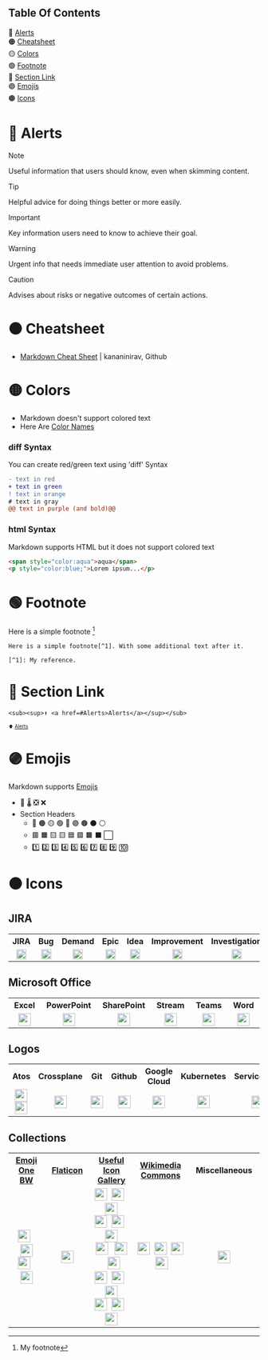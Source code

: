 ## Table Of Contents
🔴 <a href="#-alerts">Alerts</a>
<br>
🟠 <a href="#-cheatsheet">Cheatsheet</a>
<br>
🟡 <a href="#-colors">Colors</a>
<br>
🟢 <a href="#-footnote">Footnote</a>
<br>
🔵 <a href="#-section-link">Section Link</a>
<br>
🟣 <a href="#-emojis">Emojis</a>
<br>
🟤 <a href="#-icons">Icons</a>


# 🔴 Alerts
> [!NOTE]
> Useful information that users should know, even when skimming content.

> [!TIP]
> Helpful advice for doing things better or more easily.

> [!IMPORTANT]
> Key information users need to know to achieve their goal.

> [!WARNING]
> Urgent info that needs immediate user attention to avoid problems.

> [!CAUTION]
> Advises about risks or negative outcomes of certain actions.


# 🟠 Cheatsheet
- [Markdown Cheat Sheet](https://github.com/kananinirav/cheat-sheets/blob/master/markdown/markdown-cheat-sheet.md) | kananinirav, Github


# 🟡 Colors
- Markdown doesn't support colored text
- Here Are [Color Names](https://htmlcolorcodes.com/color-names/)

### diff Syntax
You can create red/green text using 'diff' Syntax

```diff
- text in red
+ text in green
! text in orange
# text in gray
@@ text in purple (and bold)@@
```

### html Syntax
Markdown supports HTML but it does not support colored text
 
```html
<span style="color:aqua">aqua</span>
<p style="color:blue;">Lorem ipsum...</p>
```

# 🟢 Footnote
Here is a simple footnote [^1]


```
Here is a simple footnote[^1]. With some additional text after it.

[^1]: My reference.
```


# 🔵 Section Link
```
<sub><sup>⬆ <a href=#Alerts>Alerts</a></sup></sub>
```
<sub><sup>⬆ <a href=#Alerts>Alerts</a></sup></sub>

# 🟣 Emojis
Markdown supports [Emojis](https://www.webfx.com/tools/emoji-cheat-sheet/)
- 🍕 🌡 ❎ ❌
- Section Headers
  - 🔴 🟠 🟡 🟢 🔵 🟣 🟤 ⚫ ⚪
  - 🟥 🟧 🟨 🟨 🟦 🟪 🟫 ⬛ ⬜
  - 1️⃣ 2️⃣ 3️⃣ 4️⃣ 5️⃣ 6️⃣ 7️⃣ 8️⃣ 9️⃣ 🔟

# 🟤 Icons

## JIRA
<table>
  <tr>
    <th align=center>JIRA</th>
    <th align=center>Bug</th>
    <th align=center>Demand</th>
    <th align=center>Epic</th>
    <th align=center>Idea</th>
    <th align=center>Improvement</th>
    <th align=center>Investigation</th>
    <th align=center>Story</th>
    <th align=center>Task</th>
    <th align=center>Test</th>
  </tr>
  <tr>
    <td align=center><img src=https://cdn.worldvectorlogo.com/logos/jira-3.svg width=20 height=20></td>
    <td align=center><img src=https://msdevopsjira.fsc.atos-services.net/secure/viewavatar?size=xsmall&avatarId=12903&avatarType=issuetype width=20 height=20></td>
    <td align=center><img src=https://msdevopsjira.fsc.atos-services.net/secure/viewavatar?size=xsmall&avatarId=12911&avatarType=issuetype width=20 height=20></td>
    <td align=center><img src=https://msdevopsjira.fsc.atos-services.net/secure/viewavatar?size=xsmall&avatarId=12907&avatarType=issuetype width=20 height=20></td>
    <td align=center><img src=https://jira.fsc.atos-services.net/secure/viewavatar?size=xsmall&avatarId=10500&avatarType=issuetype width=20 height=20></td>
    <td align=center><img src=https://jira.fsc.atos-services.net/secure/viewavatar?size=xsmall&avatarId=10510&avatarType=issuetype width=20 height=20></td>
    <td align=center><img src=https://jira.fsc.atos-services.net/secure/viewavatar?size=xsmall&avatarId=11101&avatarType=issuetype width=20 height=20></td>
    <td align=center><img src=https://msdevopsjira.fsc.atos-services.net/secure/viewavatar?size=xsmall&avatarId=12915&avatarType=issuetype width=20 height=20></td>
    <td align=center><img src=https://jira.fsc.atos-services.net/secure/viewavatar?size=xsmall&avatarId=10518&avatarType=issuetype width=20 height=20></td>
    <td align=center><img src=https://jira.fsc.atos-services.net/secure/viewavatar?size=xsmall&avatarId=11100&avatarType=issuetype width=20 height=20></td>
   </tr>
</table>

## Microsoft Office

<table>
  <tr>
    <th align=center width=10%>Excel</th>
    <th align=center width=10%>PowerPoint</th>
    <th align=center width=10%>SharePoint</th>
    <th align=center width=10%>Stream</th>
    <th align=center width=10%>Teams</th>
    <th align=center width=10%>Word</th>
  </tr>
  <tr>
    <td align=center><img src=https://upload.wikimedia.org/wikipedia/commons/thumb/3/34/Microsoft_Office_Excel_%282019%E2%80%93present%29.svg/512px-Microsoft_Office_Excel_%282019%E2%80%93present%29.svg.png?20190925171014 width=25 height=25></td>
    <td align=center><img src=https://upload.wikimedia.org/wikipedia/commons/thumb/0/0d/Microsoft_Office_PowerPoint_%282019%E2%80%93present%29.svg/640px-Microsoft_Office_PowerPoint_%282019%E2%80%93present%29.svg.png width=25 height=25></td>
    <td align=center><img src=https://upload.wikimedia.org/wikipedia/commons/e/e1/Microsoft_Office_SharePoint_%282019%E2%80%93present%29.svg width=25 height=25></td>
    <td align=center><img src=https://upload.wikimedia.org/wikipedia/commons/thumb/8/8f/Microsoft_Stream.svg/2048px-Microsoft_Stream.svg.png width=25 height=25></td>
    <td align=center><img src=https://upload.wikimedia.org/wikipedia/commons/c/c9/Microsoft_Office_Teams_%282018%E2%80%93present%29.svg width=25 height=25></td>
    <td align=center><img src=https://upload.wikimedia.org/wikipedia/commons/f/fd/Microsoft_Office_Word_%282019%E2%80%93present%29.svg width=25 height=25></td>
   </tr>
</table>


## Logos
<table>
  <tr>
    <th align=center width=10%>Atos</th>
    <th align=center width=10%>Crossplane</th>
    <th align=center width=10%>Git</th>
    <th align=center width=10%>Github</th>
    <th align=center width=10%>Google Cloud</th>
    <th align=center width=10%>Kubernetes</th>
    <th align=center width=10%>ServiceNow</th>
    <th align=center width=10%>Upbound</th>
    <th align=center width=10%>YouTube</th>
  </tr>
  <tr>
    <td align=center><img src=https://encrypted-tbn0.gstatic.com/images?q=tbn:ANd9GcQtGBRaVxGAO8sSE_WW-gVjGqpkTy_q_i3Uqg&s width=25 height=25> <img src=https://media.trustradius.com/product-logos/1e/Up/8VOBI9HM4B3C.JPEG width=25 height=25> </td>
    <td align=center><img src=https://blog.crossplane.io/content/images/2023/09/crossplane-icon-color.png width="25" height="25"></td>
    <td align=center><img src="https://git-scm.com/images/logos/logomark-orange@2x.png" width="25" height="25"></td>
    <td align=center><img src=https://upload.wikimedia.org/wikipedia/commons/a/ae/Github-desktop-logo-symbol.svg width="25" height="25"></td>
    <td align=center><img src=https://play-lh.googleusercontent.com/RyoQTmHnxsxPYabsETmWVXHtLorVh_yOO48hsdv2VmI-Uki4qt5c5vV1cicJODV56A4 width="25" height="25"></td>
    <td align=center><img src="https://upload.wikimedia.org/wikipedia/commons/3/39/Kubernetes_logo_without_workmark.svg" width="25" height="25"></td>
    <td align=center><img src=https://support.servicenow.com/favicon.ico width="25" height="25"></td>
    <td align=center><img src=https://pbs.twimg.com/profile_images/1669101870999281665/WcdXepDl_400x400.jpg width="25" height="25"></td>
    <td align=center><img src=https://upload.wikimedia.org/wikipedia/commons/0/09/YouTube_full-color_icon_%282017%29.svg width="25" height="25"></td>
   </tr>
</table>


## Collections
<table>
  <tr>
    <th align=center width=10%><a href="https://commons.wikimedia.org/wiki/Category:Emoji_One_BW">Emoji One BW</a></th>
    <th align=center width=10%><a href="https://www.flaticon.com/">Flaticon</a></th>
    <th align=center width=10%><a href="https://commons.wikimedia.org/wiki/User:Rocket000/Useful_icon_gallery">Useful Icon Gallery</a></th>
    <th align=center width=10%><a href="https://commons.wikimedia.org/wiki/Main_Page">Wikimedia Commons</a></th>
    <th align=center width=10%>Miscellaneous</th>
  </tr>
  <tr>
    <td align=center>
      <img src=https://upload.wikimedia.org/wikipedia/commons/thumb/4/4c/Eo_circle_blue_white_number-1.svg/120px-Eo_circle_blue_white_number-1.svg.png width=25 height=25>
      &nbsp<img src=https://upload.wikimedia.org/wikipedia/commons/thumb/a/a9/Eo_circle_blue_white_number-2.svg/120px-Eo_circle_blue_white_number-2.svg.png width=25 height=25>
      <br>
      <img src=https://upload.wikimedia.org/wikipedia/commons/thumb/1/1a/Eo_circle_blue_white_number-3.svg/120px-Eo_circle_blue_white_number-3.svg.png width=25 height=25>
      &nbsp<img src=https://upload.wikimedia.org/wikipedia/commons/thumb/d/d3/Eo_circle_blue_white_number-4.svg/768px-Eo_circle_blue_white_number-4.svg.png width="25" height="25">
    </td>
    <td align=center >
      <img src=https://cdn-icons-png.flaticon.com/512/1688/1688988.png width="25" height="25">
    </td>
    <td align=center>
      <img src=https://upload.wikimedia.org/wikipedia/commons/thumb/8/8c/White_check_mark_in_dark_green_rounded_square.svg/32px-White_check_mark_in_dark_green_rounded_square.svg.png width="25" height="25">
      &nbsp<img src=https://upload.wikimedia.org/wikipedia/commons/thumb/a/aa/White_x_in_red_rounded_square.svg/32px-White_x_in_red_rounded_square.svg.png width="25" height="25">
      &nbsp<img src=https://upload.wikimedia.org/wikipedia/commons/thumb/d/df/Gnome_globe_current_event.svg/36px-Gnome_globe_current_event.svg.png width="25" height="25">
      <br>
      <img src=https://upload.wikimedia.org/wikipedia/commons/thumb/b/b8/Stop_x_nuvola_brown.svg/50px-Stop_x_nuvola_brown.svg.png width="25" height="25">
      &nbsp<img src=https://upload.wikimedia.org/wikipedia/commons/thumb/1/12/User_icon_2.svg/64px-User_icon_2.svg.png width="25" height="25">
      &nbsp<img src=https://upload.wikimedia.org/wikipedia/commons/thumb/a/a8/System-users.svg/64px-System-users.svg.png width="25" height="25">
      <br>
      <img src=https://upload.wikimedia.org/wikipedia/commons/thumb/9/92/Torchlight_help_yellow.png/64px-Torchlight_help_yellow.png width="25" height="25">
      &nbsp <img src=https://upload.wikimedia.org/wikipedia/commons/thumb/5/52/Nuvola_apps_edu_miscellaneous.png/32px-Nuvola_apps_edu_miscellaneous.png width="25" height="25">
      &nbsp <img src=https://upload.wikimedia.org/wikipedia/commons/thumb/9/9c/Ktip.svg/32px-Ktip.svg.png width="25" height="25">
      <br>
      <img src=https://upload.wikimedia.org/wikipedia/commons/thumb/e/e0/Accessories-text-editor.svg/64px-Accessories-text-editor.svg.png width="25" height="25">
      &nbsp<img src=https://upload.wikimedia.org/wikipedia/commons/thumb/7/7d/Edit-find.svg/64px-Edit-find.svg.png width="25" height="25">
      &nbsp<img src=https://upload.wikimedia.org/wikipedia/commons/thumb/d/de/Dialog-go-hand.svg/1280px-Dialog-go-hand.svg.png width="25" height="25">
      <br>
      <img src=https://upload.wikimedia.org/wikipedia/commons/d/d6/Dialog-warning-custom.svg width="25" height="25">
      &nbsp<img src=https://upload.wikimedia.org/wikipedia/commons/5/55/Ambox_clock.svg width="25" height="25">
      &nbsp<img src=https://upload.wikimedia.org/wikipedia/commons/f/f2/Twemoji_27a1.svg  width="25" height="25">
    </td>
    <td align=center>
      <img src=https://upload.wikimedia.org/wikipedia/commons/c/c1/OttawaJS.svg width="25" height="25">
      &nbsp<img src=https://upload.wikimedia.org/wikipedia/commons/6/6e/Deus_Reserch.png width="25" height="25">
      &nbsp<img src=https://upload.wikimedia.org/wikipedia/commons/thumb/5/55/Bug_blank.svg/640px-Bug_blank.svg.png width="25" height="25">
      &nbsp<img src=https://upload.wikimedia.org/wikipedia/commons/6/62/Resources_icon.png?20210716172004 width=25 height=25>
   </td>
    <td align=center>
      <img src=http://clipart-library.com/img/2184494.png width=25 height=25>
   </tr>
</table>

[^1]: My footnote
